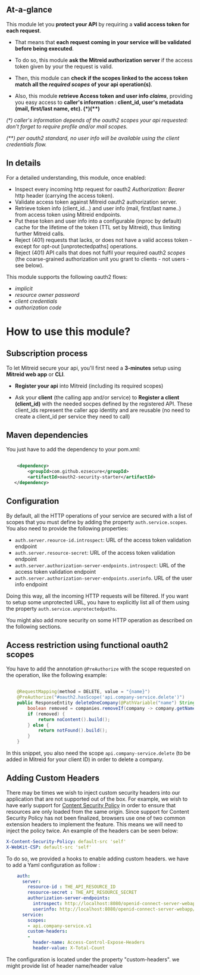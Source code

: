 ## At-a-glance
 
This module let you **protect your API** by requiring a **valid access token for each request**.
 
* That means that **each request coming in your service will be validated before being executed**.
 
* To do so, this module **ask the Mitreid authorization server** if the access token given by your the request is valid.
 
* Then, this module can **check if the scopes linked to the access token match all the _required scopes_ of your api operation(s)**.
 
* Also, this module **retrieve Access token and user info _claims_**, providing you easy access to **caller's information : client_id, user's metadata (mail, first/last name, etc). (\*)(\*\*)**
 
_(\*) caller's information depends of the oauth2 scopes your api requested: don't forget to require profile and/or mail scopes._
 
_(\*\*) per oauth2 standard, no user info will be available using the client credentials flow._
 
## In details
 
For a detailed understanding, this module, once enabled:
 
* Inspect every incoming http request for oauth2 _Authorization: Bearer_ http header (carrying the access token).
* Validate access token against Mitreid oauth2 authorization server.
* Retrieve token info (client_id...) and user info (mail, first/last name..) from access token using Mitreid endpoints.
* Put these token and user info into a configurable (inproc by default) cache for the lifetime of the token (TTL set by Mitreid), thus limiting further Mitreid calls.
* Reject (401) requests that lacks, or does not have a valid access token - except for opt-out [unprotectedpaths] operations.
* Reject (401) API calls that does not fulfil your required oauth2 _scopes_ (the coarse-grained authorization unit you grant to clients - not users - see below).
 
This module supports the following oauth2 flows:
 
* _implicit_
* _resource owner password_
* _client credentials_
* _authorization code_
 
# How to use this module?
 
## Subscription process
 
To let Mitreid secure your api, you'll first need a **3-minutes** setup using **Mitreid web app** or **CLI**.
 
- **Register your api** into Mitreid (including its required scopes)
 
- Ask your **client** (the calling app and/or service) to **Register a client (client_id)** with the needed socpes defined by the registered API.
  These client_ids represent the caller app identity and are reusable (no need to create a client_id per service they need to call)
 
## Maven dependencies
 
You just have to add the dependency to your pom.xml:

```xml
   
    <dependency>
        <groupId>com.github.ezsecure</groupId>
        <artifactId>oauth2-security-starter</artifactId>
   </dependency>

```
 
## Configuration
 
By default, all the HTTP operations of your service are secured with a list of scopes that you must define by adding
the property `auth.service.scopes`. You also need to provide the following properties:
 
* `auth.server.reource-id.introspect`:  URL of the access token validation endpoint
* `auth.server.resource-secret`:  URL of the access token validation endpoint
* `auth.server.authorization-server-endpoints.introspect`:  URL of the access token validation endpoint
* `auth.server.authorization-server-endpoints.userinfo`. URL of the user info endpoint
 
Doing this way, all the incoming HTTP requests will be filtered. If you want to setup some unprotected URL, you
have to explicitly list all of them using the property `auth.service.unprotectedpaths`.
 
You might also add more security on some HTTP operation as described on the following sections.
 
## Access restriction using functional oauth2 scopes
 
You have to add the annotation `@PreAuthorize` with the scope requested on the operation, like the following example:
 
```java
 
    @RequestMapping(method = DELETE, value = "{name}")
    @PreAuthorize("#oauth2.hasScope('api.company-service.delete')")
    public ResponseEntity deleteOneCompany(@PathVariable("name") String name) {
        boolean removed = companies.removeIf(company -> company.getName().equals(name));
        if (removed) {
            return noContent().build();
        } else {
            return notFound().build();
        }
    }
```
 
In this snippet, you also need the scope `api.company-service.delete` (to be added in Mitreid for your client ID) in order to delete a company.
 
## Adding Custom Headers
There may be times we wish to inject custom security headers into our application that are not supported out of the box.
For example, we wish to have early support for [Content Security Policy](https://www.w3.org/TR/CSP/) in order to ensure that resources are only loaded from the same origin. Since support for Content Security Policy has not been finalized,
browsers use one of two common extension headers to implement the feature.
This means we will need to inject the policy twice. An example of the headers can be seen below:
 
```yaml
X-Content-Security-Policy: default-src 'self'
X-WebKit-CSP: default-src 'self'
```
 
To do so, we provided a hooks to enable adding custom headers. we have to add a Yaml configuration as follow :
```yaml
    auth:
      server:
        resource-id : THE_API_RESOURCE_ID
        resource-secret : THE_API_RESOURCE_SECRET
        authorization-server-endpoints:
          introspect: http://localhost:8080/openid-connect-server-webapp/introspect
          userinfo: http://localhost:8080/openid-connect-server-webapp/userinfo
      service:
        scopes:
        - api.company-service.v1
        custom-headers:
        -
          header-name: Access-Control-Expose-Headers
          header-value: X-Total-Count
```
 
The configuration is located under the property "custom-headers". we might provide list of header name/header value
